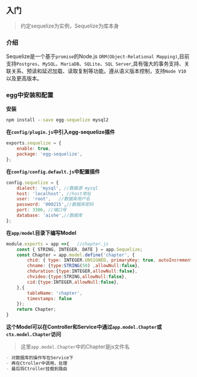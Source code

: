 ## 入门
> 约定sequelize为实例，Sequelize为库本身

### 介绍
Sequelize是一个基于`promise`的Node.js `ORM(Object-Relational Mapping)`,目前支持`Postgres`、`MySQL`、`MariaDB`、`SQLite`、`SQL Server`,具有强大的事务支持、关联关系、预读和延迟加载、读取复制等功能。遵从语义版本控制，支持`Node V10`以及更高版本。

### egg中安装和配置

**安装**
```cmd
npm install --save egg-sequelize mysql2  

```

**在`config/plugin.js`中引入egg-sequelize插件**
```js
exports.sequelize = {
    enable: true,
    package: 'egg-sequelize',
};
```

**在`config/config.default.js`中配置插件**
```js
config.sequelize = {
    dialect: 'mysql', //数据源 mysql
    host: 'localhost', //host地址
    user: 'root',   //数据库用户名
    password: '000215',//数据库密码
    port: 3306, //端口号
    database: 'aishe',//数据库
};
```

**在`app/model`目录下编写Model**
```js
module.exports = app =>{   //chapter.js
    const { STRING, INTEGER, DATE } = app.Sequelize;
    const Chapter = app.model.define('chapter', {
        chid: { type: INTEGER.UNSIGNED, primaryKey: true, autoIncrement: true },
        chname: {type:STRING(50) ,allowNull:false},
        chduration:{type:INTEGER,allowNull:false},
        chvideo:{type:STRING,allowNull:false},
        cid:{type:INTEGER,allowNull:false},
    },{
        tableName: 'chapter',
        timestamps: false
    });
    return Chapter;
}
```  
**这个Model可以在Controller和Service中通过`app.model.Chapter`或`ctx.model.Chapter`访问**

> 这里`app.model.Chapter`中的Chapter是js文件名  


```md
- 对数据库的操作写在Service下
- 再在Ctroller中调用，处理
- 最后将Ctroller挂载到路由

```